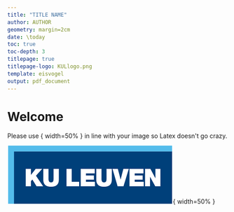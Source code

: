 ```yaml
---
title: "TITLE NAME"
author: AUTHOR
geometry: margin=2cm
date: \today
toc: true
toc-depth: 3
titlepage: true
titlepage-logo: KULlogo.png
template: eisvogel
output: pdf_document
---
```


# Welcome

Please use { width=50% } in line with your image so Latex doesn't go crazy.

![Logo of KULeuven](KULlogo.png){ width=50% }


